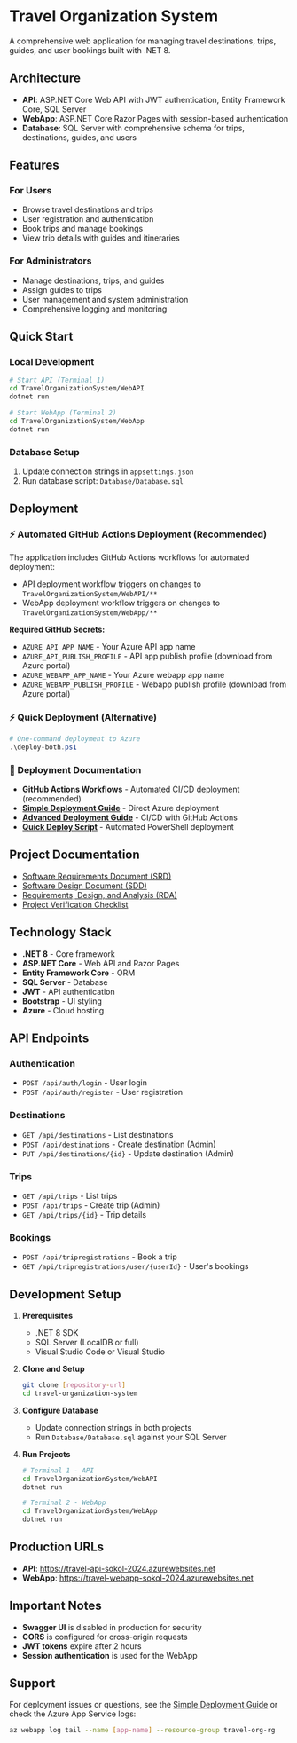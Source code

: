 # Travel Organization System

A comprehensive web application for managing travel destinations, trips, guides, and user bookings built with .NET 8.

## Architecture

- **API**: ASP.NET Core Web API with JWT authentication, Entity Framework Core, SQL Server
- **WebApp**: ASP.NET Core Razor Pages with session-based authentication
- **Database**: SQL Server with comprehensive schema for trips, destinations, guides, and users

## Features

### For Users
- Browse travel destinations and trips
- User registration and authentication
- Book trips and manage bookings
- View trip details with guides and itineraries

### For Administrators
- Manage destinations, trips, and guides
- Assign guides to trips
- User management and system administration
- Comprehensive logging and monitoring

## Quick Start

### Local Development
```bash
# Start API (Terminal 1)
cd TravelOrganizationSystem/WebAPI
dotnet run

# Start WebApp (Terminal 2)  
cd TravelOrganizationSystem/WebApp
dotnet run
```

### Database Setup
1. Update connection strings in `appsettings.json`
2. Run database script: `Database/Database.sql`

## Deployment

### ⚡ Automated GitHub Actions Deployment (Recommended)
The application includes GitHub Actions workflows for automated deployment:
- API deployment workflow triggers on changes to `TravelOrganizationSystem/WebAPI/**`
- WebApp deployment workflow triggers on changes to `TravelOrganizationSystem/WebApp/**`

**Required GitHub Secrets:**
- `AZURE_API_APP_NAME` - Your Azure API app name
- `AZURE_API_PUBLISH_PROFILE` - API app publish profile (download from Azure portal)
- `AZURE_WEBAPP_APP_NAME` - Your Azure webapp app name  
- `AZURE_WEBAPP_PUBLISH_PROFILE` - Webapp publish profile (download from Azure portal)

### ⚡ Quick Deployment (Alternative)
```powershell
# One-command deployment to Azure
.\deploy-both.ps1
```

### 📖 Deployment Documentation
- **GitHub Actions Workflows** - Automated CI/CD deployment (recommended)
- **[Simple Deployment Guide](SIMPLE_DEPLOYMENT_GUIDE.md)** - Direct Azure deployment
- **[Advanced Deployment Guide](DEPLOYMENT_GUIDE.md)** - CI/CD with GitHub Actions  
- **[Quick Deploy Script](deploy-both.ps1)** - Automated PowerShell deployment

## Project Documentation

- [Software Requirements Document (SRD)](Doc/Software%20Requirements%20Document%20(SRD).md)
- [Software Design Document (SDD)](Doc/Software%20Design%20Document%20(SDD).md) 
- [Requirements, Design, and Analysis (RDA)](Doc/Requirements,%20Design,%20and%20Analysis%20(RDA).md)
- [Project Verification Checklist](PROJECT_VERIFICATION_CHECKLIST.md)

## Technology Stack

- **.NET 8** - Core framework
- **ASP.NET Core** - Web API and Razor Pages
- **Entity Framework Core** - ORM
- **SQL Server** - Database
- **JWT** - API authentication
- **Bootstrap** - UI styling
- **Azure** - Cloud hosting

## API Endpoints

### Authentication
- `POST /api/auth/login` - User login
- `POST /api/auth/register` - User registration

### Destinations  
- `GET /api/destinations` - List destinations
- `POST /api/destinations` - Create destination (Admin)
- `PUT /api/destinations/{id}` - Update destination (Admin)

### Trips
- `GET /api/trips` - List trips
- `POST /api/trips` - Create trip (Admin)
- `GET /api/trips/{id}` - Trip details

### Bookings
- `POST /api/tripregistrations` - Book a trip
- `GET /api/tripregistrations/user/{userId}` - User's bookings

## Development Setup

1. **Prerequisites**
   - .NET 8 SDK
   - SQL Server (LocalDB or full)
   - Visual Studio Code or Visual Studio

2. **Clone and Setup**
   ```bash
   git clone [repository-url]
   cd travel-organization-system
   ```

3. **Configure Database**
   - Update connection strings in both projects
   - Run `Database/Database.sql` against your SQL Server

4. **Run Projects**
   ```bash
   # Terminal 1 - API
   cd TravelOrganizationSystem/WebAPI
   dotnet run

   # Terminal 2 - WebApp  
   cd TravelOrganizationSystem/WebApp
   dotnet run
   ```

## Production URLs

- **API**: https://travel-api-sokol-2024.azurewebsites.net
- **WebApp**: https://travel-webapp-sokol-2024.azurewebsites.net

## Important Notes

- **Swagger UI** is disabled in production for security
- **CORS** is configured for cross-origin requests
- **JWT tokens** expire after 2 hours
- **Session authentication** is used for the WebApp

## Support

For deployment issues or questions, see the [Simple Deployment Guide](SIMPLE_DEPLOYMENT_GUIDE.md) or check the Azure App Service logs:

```bash
az webapp log tail --name [app-name] --resource-group travel-org-rg
```
